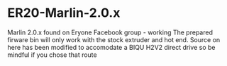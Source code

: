# ER20-Marlin-2.0.x
 Marlin 2.0.x found on Eryone Facebook group - working
 The prepared firware bin will only work with the stock extruder and hot end. 
Source on here has been modified to accomodate a BIQU H2V2 direct drive so be mindful if you chose that route


